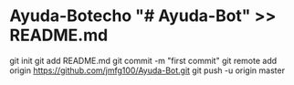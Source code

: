 # Ayuda-Botecho "# Ayuda-Bot" >> README.md
git init
git add README.md
git commit -m "first commit"
git remote add origin https://github.com/jmfg100/Ayuda-Bot.git
git push -u origin master
